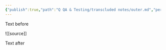 ```yaml
---
{"publish":true,"path":"Q QA & Testing/transcluded notes/outer.md","permalink":"/q-qa-and-testing/transcluded-notes/outer/","PassFrontmatter":true}
---
```


Text before

![[source]]

Text after